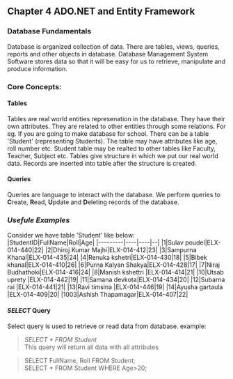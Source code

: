 ## Chapter 4 ADO.NET and Entity Framework
### Database Fundamentals
Database is organized collection of data. There are tables, views, queries, reports and other objects in database.
Database Management System Software stores data so that it will be easy for us to retrieve, manipulate and produce information.
### Core Concepts:
#### Tables
Tables are real world entities represenation in the database. They have their own attributes. They are related to other entities through some relations. 
For eg. If you are going to make database for school. There can be a table 'Student' (representing Students). The table may have attributes like age, roll number etc. Student table may be realted to other tables like Faculty, Teacher, Subject etc.
Tables give structure in which we put our real world data. Records are inserted into table after the structure is created.
#### Queries
Queries are language to interact with the database. We perform queries to **C**reate, **R**ead, **U**pdate and **D**eleting records of the database.
### *Usefule Examples* ###
Consider we have table 'Student' like below:  
|StudentID|FullName|Roll|Age|
|---------|----|----|--|
|1|Sulav poudel|ELX-014-440|22|
|2|Dhiroj Kumar Majhi|ELX-014-412|23|
|3|Sampurna Khanal|ELX-014-435|24|
|4|Renuka kshetri|ELX-014-430|18|
|5|Bibek khanal|ELX-014-410|26|
|6|Purna Kalyan Shakya|ELX-014-428|17|
|7|Niraj Budhathoki|ELX-014-416|24|
|8|Manish kshettri |ELX-014-414|21|
|10|Utsab uprety |ELX-014-442|19|
|11|Samana devkota|ELX-014-434|20|
|12|Subarna rai |ELX-014-441|21|
|13|Ravi timsina |ELX-014-446|19|
|14|Ayusha gartaula |ELX-014-409|20|
|1003|Ashish Thapamagar|ELX-014-407|22|

#### *SELECT* Query ###
Select query is used to retrieve or read data from database.
example:  
>   *SELECT * FROM Student*  
This query will return all data with all attributes
  
>   SELECT FullName, Roll FROM Student;  
>   SELECT * FROM Student WHERE Age>20;

